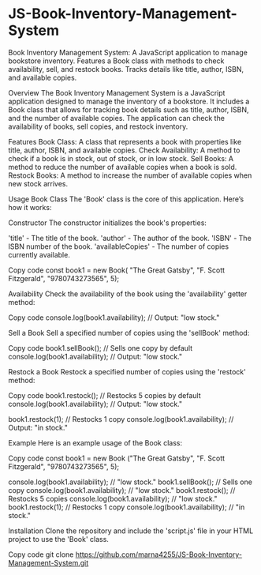 # JS-Book-Inventory-Management-System

Book Inventory Management System: A JavaScript application to manage bookstore inventory. Features a Book class with methods to check availability, sell, and restock books. Tracks details like title, author, ISBN, and available copies.

Overview
The Book Inventory Management System is a JavaScript application designed to manage the inventory of a bookstore. It includes a Book class that allows for tracking book details such as title, author, ISBN, and the number of available copies. The application can check the availability of books, sell copies, and restock inventory.

Features
Book Class: A class that represents a book with properties like title, author, ISBN, and available copies.
Check Availability: A method to check if a book is in stock, out of stock, or in low stock.
Sell Books: A method to reduce the number of available copies when a book is sold.
Restock Books: A method to increase the number of available copies when new stock arrives.

Usage
Book Class
The 'Book' class is the core of this application. Here’s how it works:

Constructor
The constructor initializes the book's properties:

'title' - The title of the book.
'author' - The author of the book.
'ISBN' - The ISBN number of the book.
'availableCopies' - The number of copies currently available.

Copy code
const book1 = new Book(
"The Great Gatsby", "F. Scott Fitzgerald", "9780743273565", 5);

Availability
Check the availability of the book using the 'availability' getter method:

Copy code
console.log(book1.availability); // Output: "low stock."

Sell a Book
Sell a specified number of copies using the 'sellBook' method:

Copy code
book1.sellBook(); // Sells one copy by default
console.log(book1.availability); // Output: "low stock."

Restock a Book
Restock a specified number of copies using the 'restock' method:

Copy code
book1.restock(); // Restocks 5 copies by default
console.log(book1.availability); // Output: "low stock."

book1.restock(1); // Restocks 1 copy
console.log(book1.availability); // Output: "in stock."

Example
Here is an example usage of the Book class:

Copy code
const book1 = new Book
("The Great Gatsby", "F. Scott Fitzgerald", "9780743273565", 5);

console.log(book1.availability); // "low stock."
book1.sellBook(); // Sells one copy
console.log(book1.availability); // "low stock."
book1.restock(); // Restocks 5 copies
console.log(book1.availability); // "low stock."
book1.restock(1); // Restocks 1 copy
console.log(book1.availability); // "in stock."

Installation
Clone the repository and include the 'script.js' file in your HTML project to use the 'Book' class.

Copy code
git clone https://github.com/marna4255/JS-Book-Inventory-Management-System.git
